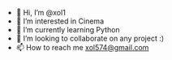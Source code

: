 - 👋 Hi, I’m @xol1
- 👀 I’m interested in Cinema
- 🌱 I’m currently learning Python
- 💞️ I’m looking to collaborate on any project :)
- 📫 How to reach me xol574@gmail.com


